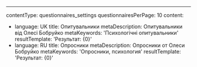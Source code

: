 ---
contentType: questionnaires_settings
questionnairesPerPage: 10
content:
  - language: UK
    title: Опитувальники
    metaDescription: Опитувальники від Олесі Бобруйко
    metaKeywords: 'Психологічні опитувальники'
    resultTemplate: 'Результат: {0}'
  - language: RU
    title: Опросники
    metaDescription: Опросники от Олеси Бобруйко
    metaKeywords: 'Опросники, психология'
    resultTemplate: 'Результат: {0}'

